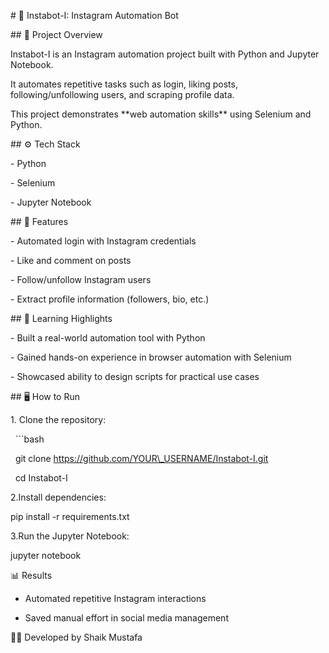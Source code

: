 \# 🤖 Instabot-I: Instagram Automation Bot



\## 📌 Project Overview

Instabot-I is an Instagram automation project built with Python and Jupyter Notebook.  

It automates repetitive tasks such as login, liking posts, following/unfollowing users, and scraping profile data.  

This project demonstrates \*\*web automation skills\*\* using Selenium and Python.



\## ⚙️ Tech Stack

\- Python  

\- Selenium  

\- Jupyter Notebook  



\## 🚀 Features

\- Automated login with Instagram credentials  

\- Like and comment on posts  

\- Follow/unfollow Instagram users  

\- Extract profile information (followers, bio, etc.)  



\## 🧩 Learning Highlights

\- Built a real-world automation tool with Python  

\- Gained hands-on experience in browser automation with Selenium  

\- Showcased ability to design scripts for practical use cases  



\## 🖥️ How to Run

1\. Clone the repository:

&nbsp;  ```bash

&nbsp;  git clone https://github.com/YOUR\_USERNAME/Instabot-I.git

&nbsp;  cd Instabot-I

2.Install dependencies:



pip install -r requirements.txt



3.Run the Jupyter Notebook:



jupyter notebook



📊 Results

* Automated repetitive Instagram interactions



* Saved manual effort in social media management



👨‍💻 Developed by Shaik Mustafa





